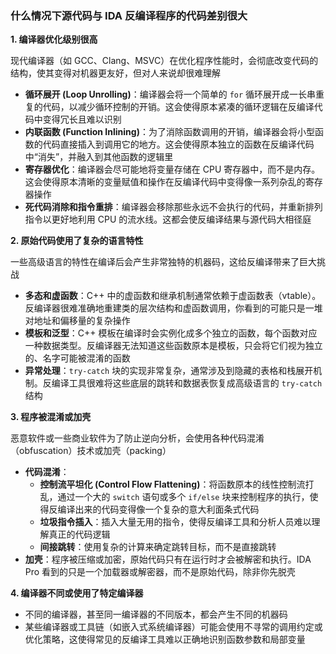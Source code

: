 ### 什么情况下源代码与 IDA 反编译程序的代码差别很大

**1. 编译器优化级别很高**

现代编译器（如 GCC、Clang、MSVC）在优化程序性能时，会彻底改变代码的结构，使其变得对机器更友好，但对人来说却很难理解

- **循环展开 (Loop Unrolling)**：编译器会将一个简单的 `for` 循环展开成一长串重复的代码，以减少循环控制的开销。这会使得原本紧凑的循环逻辑在反编译代码中变得冗长且难以识别
- **内联函数 (Function Inlining)**：为了消除函数调用的开销，编译器会将小型函数的代码直接插入到调用它的地方。这会使得原本独立的函数在反编译代码中“消失”，并融入到其他函数的逻辑里
- **寄存器优化**：编译器会尽可能地将变量存储在 CPU 寄存器中，而不是内存。这会使得原本清晰的变量赋值和操作在反编译代码中变得像一系列杂乱的寄存器操作
- **死代码消除和指令重排**：编译器会移除那些永远不会执行的代码，并重新排列指令以更好地利用 CPU 的流水线。这都会使反编译结果与源代码大相径庭

**2. 原始代码使用了复杂的语言特性**

一些高级语言的特性在编译后会产生非常独特的机器码，这给反编译带来了巨大挑战

- **多态和虚函数**：C++ 中的虚函数和继承机制通常依赖于虚函数表（vtable）。反编译器很难准确地重建类的层次结构和虚函数调用，你看到的可能只是一堆对地址和偏移量的复杂操作
- **模板和泛型**：C++ 模板在编译时会实例化成多个独立的函数，每个函数对应一种数据类型。反编译器无法知道这些函数原本是模板，只会将它们视为独立的、名字可能被混淆的函数
- **异常处理**：`try-catch` 块的实现非常复杂，通常涉及到隐藏的表格和栈展开机制。反编译工具很难将这些底层的跳转和数据表恢复成高级语言的 `try-catch` 结构

**3. 程序被混淆或加壳**

恶意软件或一些商业软件为了防止逆向分析，会使用各种代码混淆（obfuscation）技术或加壳（packing）

- **代码混淆**：
  - **控制流平坦化 (Control Flow Flattening)**：将函数原本的线性控制流打乱，通过一个大的 `switch` 语句或多个 `if/else` 块来控制程序的执行，使得反编译出来的代码变得像一个复杂的意大利面条式代码
  - **垃圾指令插入**：插入大量无用的指令，使得反编译工具和分析人员难以理解真正的代码逻辑
  - **间接跳转**：使用复杂的计算来确定跳转目标，而不是直接跳转
- **加壳**：程序被压缩或加密，原始代码只有在运行时才会被解密和执行。IDA Pro 看到的只是一个加载器或解密器，而不是原始代码，除非你先脱壳

**4. 编译器不同或使用了特定编译器**

- 不同的编译器，甚至同一编译器的不同版本，都会产生不同的机器码
- 某些编译器或工具链（如嵌入式系统编译器）可能会使用不寻常的调用约定或优化策略，这使得常见的反编译工具难以正确地识别函数参数和局部变量